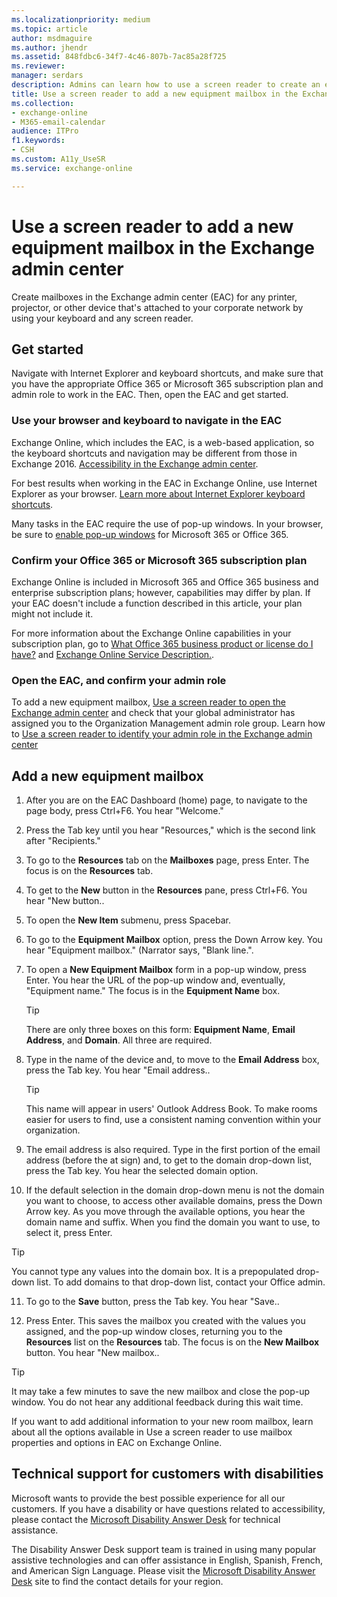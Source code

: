 ```yaml
---
ms.localizationpriority: medium
ms.topic: article
author: msdmaguire
ms.author: jhendr
ms.assetid: 848fdbc6-34f7-4c46-807b-7ac85a28f725
ms.reviewer: 
manager: serdars
description: Admins can learn how to use a screen reader to create an equipment mailbox in the Exchange admin center (EAC) in Exchange Online.
title: Use a screen reader to add a new equipment mailbox in the Exchange admin center
ms.collection: 
- exchange-online
- M365-email-calendar
audience: ITPro
f1.keywords:
- CSH
ms.custom: A11y_UseSR
ms.service: exchange-online

---
```


# Use a screen reader to add a new equipment mailbox in the Exchange admin center

Create mailboxes in the Exchange admin center (EAC) for any printer, projector, or other device that's attached to your corporate network by using your keyboard and any screen reader.

## Get started

Navigate with Internet Explorer and keyboard shortcuts, and make sure that you have the appropriate Office 365 or Microsoft 365 subscription plan and admin role to work in the EAC. Then, open the EAC and get started.

### Use your browser and keyboard to navigate in the EAC

Exchange Online, which includes the EAC, is a web-based application, so the keyboard shortcuts and navigation may be different from those in Exchange 2016. [Accessibility in the Exchange admin center](accessibility-in-exchange-admin-center.md).

For best results when working in the EAC in Exchange Online, use Internet Explorer as your browser. [Learn more about Internet Explorer keyboard shortcuts](https://support.microsoft.com/help/17456/).

Many tasks in the EAC require the use of pop-up windows. In your browser, be sure to [enable pop-up windows](https://support.microsoft.com/help/17479) for Microsoft 365 or Office 365.

### Confirm your Office 365 or Microsoft 365 subscription plan

Exchange Online is included in Microsoft 365 and Office 365 business and enterprise subscription plans; however, capabilities may differ by plan. If your EAC doesn't include a function described in this article, your plan might not include it.

For more information about the Exchange Online capabilities in your subscription plan, go to [What Office 365 business product or license do I have?](https://support.microsoft.com/office/f8ab5e25-bf3f-4a47-b264-174b1ee925fd) and [Exchange Online Service Description.](/office365/servicedescriptions/exchange-online-service-description/exchange-online-service-description).

### Open the EAC, and confirm your admin role

To add a new equipment mailbox, [Use a screen reader to open the Exchange admin center](use-screen-reader-to-open-exchange-admin-center.md) and check that your global administrator has assigned you to the Organization Management admin role group. Learn how to [Use a screen reader to identify your admin role in the Exchange admin center](use-screen-reader-to-identify-admin-role-in-exchange-admin-center.md)

## Add a new equipment mailbox

1. After you are on the EAC Dashboard (home) page, to navigate to the page body, press Ctrl+F6. You hear "Welcome."

2. Press the Tab key until you hear "Resources," which is the second link after "Recipients."

3. To go to the **Resources** tab on the **Mailboxes** page, press Enter. The focus is on the **Resources** tab.

4. To get to the **New** button in the **Resources** pane, press Ctrl+F6. You hear "New button..

5. To open the **New Item** submenu, press Spacebar.

6. To go to the **Equipment Mailbox** option, press the Down Arrow key. You hear "Equipment mailbox." (Narrator says, "Blank line.".

7. To open a **New Equipment Mailbox** form in a pop-up window, press Enter. You hear the URL of the pop-up window and, eventually, "Equipment name." The focus is in the **Equipment Name** box.

   > [!TIP]
   > There are only three boxes on this form: **Equipment Name**, **Email Address**, and **Domain**. All three are required.

8. Type in the name of the device and, to move to the **Email Address** box, press the Tab key. You hear "Email address..

   > [!TIP]
   > This name will appear in users' Outlook Address Book. To make rooms easier for users to find, use a consistent naming convention within your organization.

9. The email address is also required. Type in the first portion of the email address (before the at sign) and, to get to the domain drop-down list, press the Tab key. You hear the selected domain option.

10. If the default selection in the domain drop-down menu is not the domain you want to choose, to access other available domains, press the Down Arrow key. As you move through the available options, you hear the domain name and suffix. When you find the domain you want to use, to select it, press Enter.

   > [!TIP]
   > You cannot type any values into the domain box. It is a prepopulated drop-down list. To add domains to that drop-down list, contact your Office admin.

11. To go to the **Save** button, press the Tab key. You hear "Save..

12. Press Enter. This saves the mailbox you created with the values you assigned, and the pop-up window closes, returning you to the **Resources** list on the **Resources** tab. The focus is on the **New Mailbox** button. You hear "New mailbox..

   > [!TIP]
   > It may take a few minutes to save the new mailbox and close the pop-up window. You do not hear any additional feedback during this wait time.

If you want to add additional information to your new room mailbox, learn about all the options available in Use a screen reader to use mailbox properties and options in EAC on Exchange Online.

## Technical support for customers with disabilities

Microsoft wants to provide the best possible experience for all our customers. If you have a disability or have questions related to accessibility, please contact the [Microsoft Disability Answer Desk](https://www.microsoft.com/Accessibility/disability-answer-desk) for technical assistance.

The Disability Answer Desk support team is trained in using many popular assistive technologies and can offer assistance in English, Spanish, French, and American Sign Language. Please visit the [Microsoft Disability Answer Desk](https://www.microsoft.com/Accessibility/disability-answer-desk) site to find the contact details for your region.